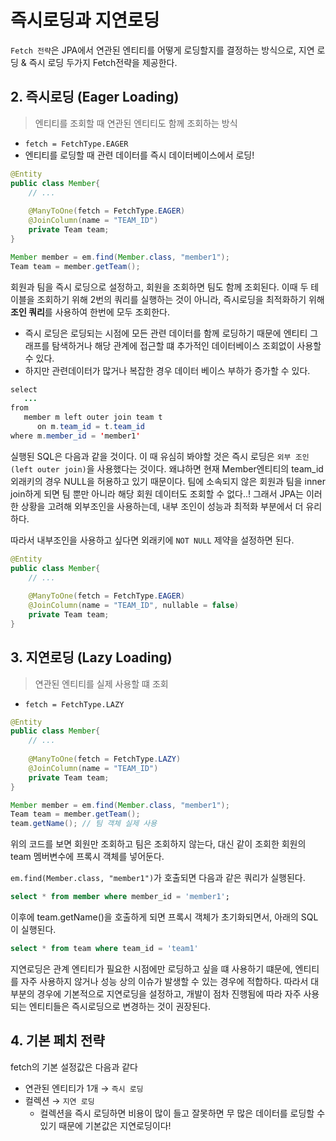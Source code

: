 # 즉시로딩과 지연로딩

```Fetch 전략```은 JPA에서 연관된 엔티티를 어떻게 로딩할지를 결정하는 방식으로, 지연 로딩 & 즉시 로딩 두가지 Fetch전략을 제공한다.

## 2. 즉시로딩 (Eager Loading)

> 엔티티를 조회할 때 연관된 엔티티도 함께 조회하는 방식

* ```fetch = FetchType.EAGER```
* 엔티티를 로딩할 때 관련 데이터를 즉시 데이터베이스에서 로딩!

```java
@Entity 
public class Member{
    // ...
  
    @ManyToOne(fetch = FetchType.EAGER)
    @JoinColumn(name = "TEAM_ID")
    private Team team;
}

Member member = em.find(Member.class, "member1");
Team team = member.getTeam();
```
회원과 팀을 즉시 로딩으로 설정하고, 회원을 조회하면 팀도 함께 조회된다.
이때 두 테이블을 조회하기 위해 2번의 쿼리를 실행하는 것이 아니라, 즉시로딩을 최적화하기 위해 **조인 쿼리**를 사용하여 한번에 모두 조회한다.
* 즉시 로딩은 로딩되는 시점에 모든 관련 데이터를 함께 로딩하기 때문에 엔티티 그래프를 탐색하거나 해당 관계에 접근할 떄 추가적인 데이터베이스 조회없이 사용할 수 있다.
* 하지만 관련데이터가 많거나 복잡한 경우 데이터 베이스 부하가 증가할 수 있다.

```java
select
   ...
from 
   member m left outer join team t
      on m.team_id = t.team_id
where m.member_id = 'member1'
```

실행된 SQL은 다음과 같을 것이다. 이 때 유심히 봐야할 것은 즉시 로딩은 ```외부 조인(left outer join)```을 사용했다는 것이다.
왜냐하면 현재 Member엔티티의 team_id 외래키의 경우 NULL을 허용하고 있기 때문이다. 
팀에 소속되지 않은 회원과 팀을 inner join하게 되면 팀 뿐만 아니라 해당 회원 데이터도 조회할 수 없다..!
그래서 JPA는 이러한 상황을 고려해 외부조인을 사용하는데, 내부 조인이 성능과 최적화 부분에서 더 유리하다.

따라서 내부조인을 사용하고 싶다면 외래키에 ```NOT NULL``` 제약을 설정하면 된다.
```java
@Entity 
public class Member{
    // ...
  
    @ManyToOne(fetch = FetchType.EAGER)
    @JoinColumn(name = "TEAM_ID", nullable = false)
    private Team team;
}
```

## 3. 지연로딩 (Lazy Loading)

> 연관된 엔티티를 실제 사용할 떄 조회

* ```fetch = FetchType.LAZY```

```java
@Entity 
public class Member{
    // ...
  
    @ManyToOne(fetch = FetchType.LAZY)
    @JoinColumn(name = "TEAM_ID")
    private Team team;
}

Member member = em.find(Member.class, "member1");
Team team = member.getTeam();
team.getName(); // 팀 객체 실제 사용
```

위의 코드를 보면 회원만 조회하고 팀은 조회하지 않는다, 대신 같이 조회한 회원의 team 멤버변수에 프록시 객체를 넣어둔다.

```em.find(Member.class, "member1")```가 호출되면 다음과 같은 쿼리가 실행된다.

```sql
select * from member where member_id = 'member1';
```

이후에 team.getName()을 호출하게 되면 프록시 객체가 초기화되면서, 아래의 SQL이 실행된다.

```sql
select * from team where team_id = 'team1'
```

지연로딩은 관계 엔티티가 필요한 시점에만 로딩하고 싶을 떄 사용하기 떄문에, 엔티티를 자주 사용하지 않거나 성능 상의 이슈가 발생할 수 있는 경우에 적합하다.
따라서 대부분의 경우에 기본적으로 지연로딩을 설정하고, 개발이 점차 진행됨에 따라 자주 사용되는 엔티티들은 즉시로딩으로 변경하는 것이 권장된다.

## 4. 기본 페치 전략

fetch의 기본 설정값은 다음과 같다
* 연관된 엔티티가 1개 → ```즉시 로딩```
* 컬렉션 → ```지연 로딩```
  * 컬렉션을 즉시 로딩하면 비용이 많이 들고 잘못하면 무 많은 데이터를 로딩할 수 있기 때문에 기본값은 지연로딩이다!



